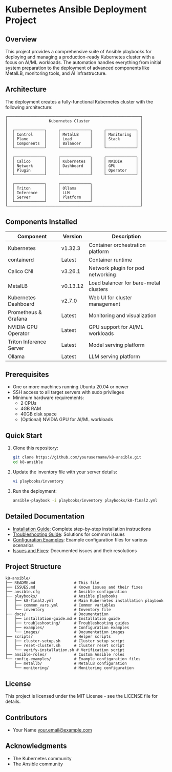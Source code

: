 # Kubernetes Ansible Deployment Project

## Overview

This project provides a comprehensive suite of Ansible playbooks for deploying and managing a production-ready Kubernetes cluster with a focus on AI/ML workloads. The automation handles everything from initial system preparation to the deployment of advanced components like MetalLB, monitoring tools, and AI infrastructure.

## Architecture

The deployment creates a fully-functional Kubernetes cluster with the following architecture:

```
┌──────────────────────────────────────────────────────────┐
│                  Kubernetes Cluster                      │
│                                                          │
│  ┌─────────────┐     ┌─────────────┐     ┌─────────────┐ │
│  │ Control     │     │ MetalLB     │     │ Monitoring  │ │
│  │ Plane       │     │ Load        │     │ Stack       │ │
│  │ Components  │     │ Balancer    │     │             │ │
│  └─────────────┘     └─────────────┘     └─────────────┘ │
│                                                          │
│  ┌─────────────┐     ┌─────────────┐     ┌─────────────┐ │
│  │ Calico      │     │ Kubernetes  │     │ NVIDIA      │ │
│  │ Network     │     │ Dashboard   │     │ GPU         │ │
│  │ Plugin      │     │             │     │ Operator    │ │
│  └─────────────┘     └─────────────┘     └─────────────┘ │
│                                                          │
│  ┌─────────────┐     ┌─────────────┐                     │
│  │ Triton      │     │ Ollama      │                     │
│  │ Inference   │     │ LLM         │                     │
│  │ Server      │     │ Platform    │                     │
│  └─────────────┘     └─────────────┘                     │
└──────────────────────────────────────────────────────────┘
```

## Components Installed

| Component | Version | Description |
|-----------|---------|-------------|
| Kubernetes | v1.32.3 | Container orchestration platform |
| containerd | Latest | Container runtime |
| Calico CNI | v3.26.1 | Network plugin for pod networking |
| MetalLB | v0.13.12 | Load balancer for bare-metal clusters |
| Kubernetes Dashboard | v2.7.0 | Web UI for cluster management |
| Prometheus & Grafana | Latest | Monitoring and visualization |
| NVIDIA GPU Operator | Latest | GPU support for AI/ML workloads |
| Triton Inference Server | Latest | Model serving platform |
| Ollama | Latest | LLM serving platform |

## Prerequisites

- One or more machines running Ubuntu 20.04 or newer
- SSH access to all target servers with sudo privileges
- Minimum hardware requirements:
  - 2 CPUs
  - 4GB RAM
  - 40GB disk space
  - (Optional) NVIDIA GPU for AI/ML workloads

## Quick Start

1. Clone this repository:
   ```bash
   git clone https://github.com/yourusername/k8-ansible.git
   cd k8-ansible
   ```

2. Update the inventory file with your server details:
   ```bash
   vi playbooks/inventory
   ```

3. Run the deployment:
   ```bash
   ansible-playbook -i playbooks/inventory playbooks/k8-final2.yml
   ```

## Detailed Documentation

- [Installation Guide](docs/installation-guide.md): Complete step-by-step installation instructions
- [Troubleshooting Guide](docs/troubleshooting/README.md): Solutions for common issues
- [Configuration Examples](docs/examples/README.md): Example configuration files for various scenarios
- [Issues and Fixes](ISSUES.md): Documented issues and their resolutions

## Project Structure

```
k8-ansible/
├── README.md                 # This file
├── ISSUES.md                 # Known issues and their fixes
├── ansible.cfg               # Ansible configuration
├── playbooks/                # Ansible playbooks
│   ├── k8-final2.yml         # Main Kubernetes installation playbook
│   ├── common_vars.yml       # Common variables
│   └── inventory             # Inventory file
├── docs/                     # Documentation
│   ├── installation-guide.md # Installation guide
│   ├── troubleshooting/      # Troubleshooting guides
│   ├── examples/             # Configuration examples
│   └── images/               # Documentation images
├── scripts/                  # Helper scripts
│   ├── cluster-setup.sh      # Cluster setup script
│   ├── reset-cluster.sh      # Cluster reset script
│   └── verify-installation.sh # Verification script
├── ansible-roles/            # Custom Ansible roles
└── config-examples/          # Example configuration files
    ├── metallb/              # MetalLB configuration
    └── monitoring/           # Monitoring configuration
```

## License

This project is licensed under the MIT License - see the LICENSE file for details.

## Contributors

- Your Name <your.email@example.com>

## Acknowledgments

- The Kubernetes community
- The Ansible community
